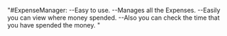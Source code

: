 "#ExpenseManager:
    --Easy to use.
    --Manages all the Expenses.
    --Easily you can view where money spended.
    --Also you can check the time that you have spended the money.
" 
